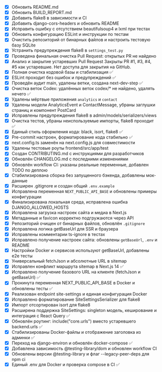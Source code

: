 - [x] Обновить README.md
- [x] Обновить BUILD_REPORT.md
- [x] Добавить flake8 в зависимости и CI
- [x] Добавить django-cors-headers и обновить README
- [x] Исправить ошибку с отсутствием beautifulsoup4 и lxml при тестах
- [x] Обновить конфигурацию ESLint и инструкции по тестам
- [x] Очистить репозиторий от бинарных файлов и настроить тестовую базу SQLite
- [x] Устранить предупреждения flake8 в `settings_test.py`
- [x] Проведена финальная очистка Pull Request: открытых PR не найдено
- [x] Анализ и закрытие устаревших Pull Request
      Закрыты PR #1, #3, #4, #5 как устаревшие. Нет доступа для закрытия на GitHub.
- [x] Полная очистка кодовой базы и стабилизация ✅
- [x] ESLint проходит без ошибок и предупреждений ✅
- [x] Проведён аудит main, удалены ветки, создана next-dev-step ✅
- [x] Очистка веток Codex: удалённых веток codex/\* не найдено, удалять нечего ✅
- [x] Удалены мёртвые приложения `analytics` и `contact`
- [x] Удалены модели AnalyticsEvent и ContactMessage, убраны заглушки страниц и компонент PostCard
- [x] Исправлены предупреждения flake8 в admin/models/serializers/views
- [x] Очистка тестов, убраны неиспользуемые импорты, flake8 проходит ✅
- [x] Единый стиль оформления кода: black, isort, flake8 ✅
- [x] Pre-commit настроен, форматирование кода стабильно ✅
- [x] next.config.ts заменён на next.config.js для совместимости
- [x] Удалены тестовые роуты frontend/src/app/test
- [x] Создан CONTRIBUTING.md с инструкциями для разработчиков
- [x] Обновлён CHANGELOG.md с последними изменениями
- [x] Обновлён workflow CI: указаны реальные переменные, добавлен TODO по деплою
- [x] Стабилизирована сборка без запущенного бэкенда, добавлены мок-данные
- [x] Расширен .gitignore и создан общий `.env.example`
- [x] Исправлена переменная `NEXT_PUBLIC_API_BASE` и обновлены примеры конфигурации
- [x] Финализирована локальная среда, исправлена ошибка DJANGO_ALLOWED_HOSTS
- [x] Исправлена загрузка настроек сайта и медиа в Next.js
- [x] Метаданные и favicon корректно подгружаются через API
- [x] Репозиторий очищен от бинарных файлов, обновлён `.gitignore`
- [x] Исправлена логика getBaseUrl для SSR и браузера
- [x] Исправлены комментарии ts-ignore в тестах
- [x] Исправлено получение настроек сайта: обновлены `getBaseUrl`, `.env` и README
- [x] Настройки Docker и сервисов используют getBaseUrl, добавлены e2e тесты
- [x] Универсальный fetchJson и абсолютные URL в sitemap
- [x] Исправлен конфликт маршрута sitemap в Next.js 14 ✅
- [x] Исправлено получение базового URL на клиенте (fetchJson и getBaseUrl) ✅
- [x] Прокинута переменная NEXT_PUBLIC_API_BASE в Docker и обновлены тесты ✅
- [x] Реализован endpoint site-settings и единая конфигурация Docker
- [x] Исправлено форматирование SiteSettingsSerializer для flake8
- [x] Импорт отсортирован isort для flake8
- [x] Расширена поддержка SiteSettings: singleton модель, кеширование и интеграция с React Query ✅
- [x] Обновлён роутинг: include("core.urls") вместо устаревшего backend.urls ✅
- [x] Стабилизированы Docker-файлы и отображение заголовка из админки ✅
- [x] Переход на django-environ и обновлён docker-compose ✅
- [x] Добавлена зависимость @testing-library/dom и обновлен workflow CI
- [x] Обновлены версии @testing-library и флаг --legacy-peer-deps для npm ci
- [x] Единый .env для Docker и проверка compose в CI ✅
